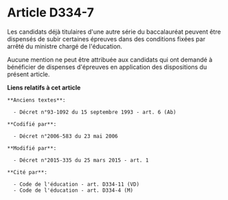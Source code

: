 # Article D334-7

Les candidats déjà titulaires d'une autre série du baccalauréat peuvent être dispensés de subir certaines épreuves dans des
conditions fixées par arrêté du ministre chargé de l'éducation.

Aucune mention ne peut être attribuée aux candidats qui ont demandé à bénéficier de dispenses d'épreuves en application des
dispositions du présent article.

**Liens relatifs à cet article**

	**Anciens textes**:

	  - Décret n°93-1092 du 15 septembre 1993 - art. 6 (Ab)

	**Codifié par**:

	  - Décret n°2006-583 du 23 mai 2006

	**Modifié par**:

	  - Décret n°2015-335 du 25 mars 2015 - art. 1

	**Cité par**:

	  - Code de l'éducation - art. D334-11 (VD)
	  - Code de l'éducation - art. D334-4 (M)
